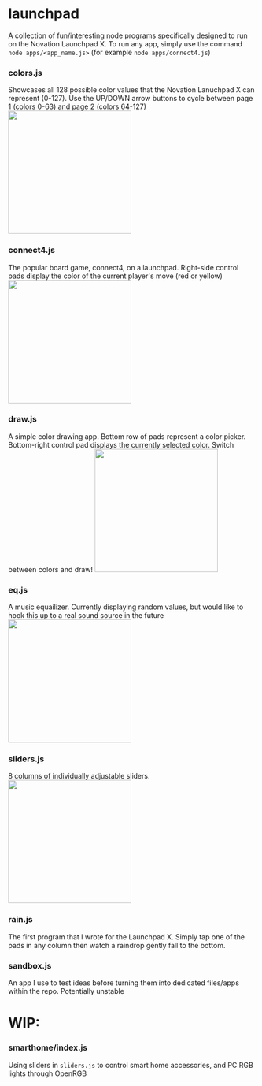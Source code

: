 # launchpad
A collection of fun/interesting node programs specifically designed to run on the Novation Launchpad X. To run any app, simply use the command `node apps/<app_name.js>` (for example `node apps/connect4.js`)

### colors.js
Showcases all 128 possible color values that the Novation Lanuchpad X can represent (0-127). Use the UP/DOWN arrow buttons to cycle between page 1 (colors 0-63) and page 2 (colors 64-127)
<img src="https://github.com/user-attachments/assets/131e3850-743c-47b2-bde1-0f8b3b75b5ea" width="250" height="auto">

### connect4.js
The popular board game, connect4, on a launchpad. Right-side control pads display the color of the current player's move (red or yellow)
<img src="https://github.com/user-attachments/assets/01f35a13-ffea-4411-b8a5-acd6a7536a91" width="250" height="auto">

### draw.js
A simple color drawing app. Bottom row of pads represent a color picker. Bottom-right control pad displays the currently selected color. Switch between colors and draw!
<img src="https://github.com/user-attachments/assets/0db6e3b0-70fc-4ff5-9f9d-9d919ab7c962" width="250" height="auto">

### eq.js
A music equailizer. Currently displaying random values, but would like to hook this up to a real sound source in the future
<img src="https://github.com/user-attachments/assets/ca3f7972-3eff-468e-b334-d4cca3d9b25d" width="250" height="auto">

### sliders.js
8 columns of individually adjustable sliders.
<img src="https://github.com/user-attachments/assets/297048ef-d86a-4b80-80a1-021175005caa" width="250" height="auto">

### rain.js
The first program that I wrote for the Launchpad X. Simply tap one of the pads in any column then watch a raindrop gently fall to the bottom.

### sandbox.js
An app I use to test ideas before turning them into dedicated files/apps within the repo. Potentially unstable

# WIP:

### smarthome/index.js
Using sliders in `sliders.js` to control smart home accessories, and PC RGB lights through OpenRGB
